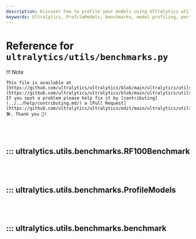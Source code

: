 ```yaml
---
description: Discover how to profile your models using Ultralytics utilities. Enhance performance, optimize your benchmarks, and learn best practices.
keywords: Ultralytics, ProfileModels, benchmarks, model profiling, performance optimization
---
```


# Reference for `ultralytics/utils/benchmarks.py`

!!! Note

    This file is available at [https://github.com/ultralytics/ultralytics/blob/main/ultralytics/utils/benchmarks.py](https://github.com/ultralytics/ultralytics/blob/main/ultralytics/utils/benchmarks.py). If you spot a problem please help fix it by [contributing](../../help/contributing.md/) a [Pull Request](https://github.com/ultralytics/ultralytics/edit/main/ultralytics/utils/benchmarks.py) 🛠️. Thank you 🙏!

<br><br>

## ::: ultralytics.utils.benchmarks.RF100Benchmark

<br><br>

## ::: ultralytics.utils.benchmarks.ProfileModels

<br><br>

## ::: ultralytics.utils.benchmarks.benchmark

<br><br>
